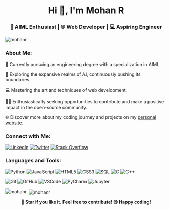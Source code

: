 <h1 align="center">Hi 👋, I'm Mohan R</h1>
<h3 align="center"> 🤖 AIML Enthusiast | 🌐 Web Developer  | 💻 Aspiring Engineer</h3>

<p align="left"> <img src="https://komarev.com/ghpvc/?username=mohan18r&label=Profile%20views&color=0e75b6&style=flat" alt="mohanr" /> </p>

### About Me:
🚀 Currently pursuing an engineering degree with a specialization in AIML.

🤖 Exploring the expansive realms of AI, continuously pushing its boundaries.

💻 Mastering the art and techniques of web development.

👨‍💻 Enthusiastically seeking opportunities to contribute and make a positive impact in the open-source community.

🌐 Discover more about my coding journey and projects on my [personal website](https://mohan18r.github.io/personal-website/).

### Connect with Me:
[![LinkedIn](https://img.shields.io/badge/LinkedIn-0077B5?style=for-the-badge&logo=linkedin&logoColor=white)](https://www.linkedin.com/in/mohanr018/)
[![Twitter](https://img.shields.io/badge/Twitter-1DA1F2?style=for-the-badge&logo=twitter&logoColor=white)](https://twitter.com/mohanr__)
[![Stack Overflow](https://img.shields.io/badge/Stack%20Overflow-FE7A16?style=for-the-badge&logo=stack-overflow&logoColor=white)](https://stackoverflow.com/users/22709713/mohan-r)

### Languages and Tools:
![Python](https://img.shields.io/badge/Python-3776AB?style=for-the-badge&logo=python&logoColor=white)
![JavaScript](https://img.shields.io/badge/JavaScript-F7DF1E?style=for-the-badge&logo=javascript&logoColor=black)
![HTML5](https://img.shields.io/badge/HTML5-E34F26?style=for-the-badge&logo=html5&logoColor=white)
![CSS3](https://img.shields.io/badge/CSS3-1572B6?style=for-the-badge&logo=css3&logoColor=white)
![SQL](https://img.shields.io/badge/SQL-4479A1?style=for-the-badge&logo=postgresql&logoColor=white)
![C](https://img.shields.io/badge/C-00599C?style=for-the-badge&logo=c&logoColor=white)
![C++](https://img.shields.io/badge/C++-00599C?style=for-the-badge&logo=c%2B%2B&logoColor=white)

![Git](https://img.shields.io/badge/Git-F05032?style=for-the-badge&logo=git&logoColor=white)
![GitHub](https://img.shields.io/badge/GitHub-181717?style=for-the-badge&logo=github&logoColor=white)
![VSCode](https://img.shields.io/badge/VSCode-007ACC?style=for-the-badge&logo=visual-studio-code&logoColor=white)
![PyCharm](https://img.shields.io/badge/PyCharm-000000?style=for-the-badge&logo=pycharm&logoColor=white)
![Jupyter](https://img.shields.io/badge/Jupyter-F37626?style=for-the-badge&logo=jupyter&logoColor=white)

<p><img align="left" src="https://github-readme-stats.vercel.app/api/top-langs?username=Mohan18R&show_icons=true&locale=en&layout=compact" alt="mohanr" /></p>

<p>&nbsp;<img align="center" src="https://github-readme-stats.vercel.app/api?username=Mohan18R&show_icons=true&locale=en" alt="mohanr" /></p>

<p align="center"><strong>🌟 Star if you like it. Feel free to contribute! 😊 Happy coding! </strong></p>

